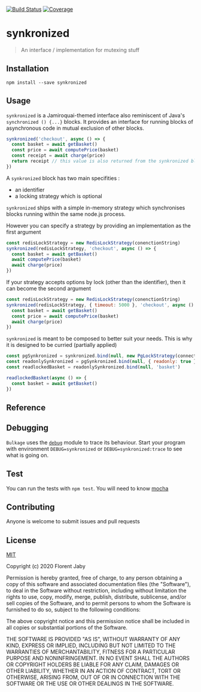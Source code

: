 [![Build Status][travis-image]][travis-url] [![Coverage][coveralls-image]][coveralls-url]

synkronized
===========

> An interface / implementation for mutexing stuff

Installation
------------

    npm install --save synkronized

Usage
-----

`synkronized` is a Jamiroquai-themed interface also reminiscent of Java's `synchronized () {...}` blocks.
It provides an interface for running blocks of asynchronous code in mutual exclusion of other
blocks.

```javascript
synkronized('checkout', async () => {
  const basket = await getBasket()
  const price = await computePrice(basket)
  const receipt = await charge(price)
  return receipt // this value is also returned from the synkronized block
})
```

A `synkronized` block has two main specifities :

+ an identifier
+ a locking strategy which is optional

`synkronized` ships with a simple in-memory strategy which synchronises blocks running
within the same node.js process.

However you can specify a strategy by providing an implementation as the first argument

```javascript
const redisLockStrategy = new RedisLockStrategy(conenctionString)
synkronized(redisLockStrategy, 'checkout', async () => {
  const basket = await getBasket()
  await computePrice(basket)
  await charge(price)
})
```

If your strategy accepts options by lock (other than the identifier), then it can become the second argument

```javascript
const redisLockStrategy = new RedisLockStrategy(conenctionString)
synkronized(redisLockStrategy, { timeout: 5000 }, 'checkout', async () => {
  const basket = await getBasket()
  const price = await computePrice(basket)
  await charge(price)
})
```

`synkronized` is meant to be composed to better suit your needs. This is why it is designed to be
curried (partially applied)

```javascript
const pgSynkronized = synkronized.bind(null, new PgLockStrategy(connectionString, schema))
const readonlySynkronized = pgSynkronized.bind(null, { readonly: true })
const readlockedBasket = readonlySynkronized.bind(null, 'basket')

readlockedBasket(async () => {
  const basket = await getBasket()
})
```


Reference
---------



Debugging
---------

`Bulkage` uses the [`debug`](https://www.npmjs.com/package/debug) module to trace its behaviour. Start your
program with environment `DEBUG=synkronized` or `DEBUG=synkronized:trace` to see what is going on.

Test
----

You can run the tests with `npm test`. You will need to know [mocha][mocha-url]

Contributing
------------

Anyone is welcome to submit issues and pull requests


License
-------

[MIT](http://opensource.org/licenses/MIT)

Copyright (c) 2020 Florent Jaby

Permission is hereby granted, free of charge, to any person obtaining a copy of this software and associated documentation files (the "Software"), to deal in the Software without restriction, including without limitation the rights to use, copy, modify, merge, publish, distribute, sublicense, and/or sell copies of the Software, and to permit persons to whom the Software is furnished to do so, subject to the following conditions:

The above copyright notice and this permission notice shall be included in all copies or substantial portions of the Software.

THE SOFTWARE IS PROVIDED "AS IS", WITHOUT WARRANTY OF ANY KIND, EXPRESS OR IMPLIED, INCLUDING BUT NOT LIMITED TO THE WARRANTIES OF MERCHANTABILITY, FITNESS FOR A PARTICULAR PURPOSE AND NONINFRINGEMENT. IN NO EVENT SHALL THE AUTHORS OR COPYRIGHT HOLDERS BE LIABLE FOR ANY CLAIM, DAMAGES OR OTHER LIABILITY, WHETHER IN AN ACTION OF CONTRACT, TORT OR OTHERWISE, ARISING FROM, OUT OF OR IN CONNECTION WITH THE SOFTWARE OR THE USE OR OTHER DEALINGS IN THE SOFTWARE.


[travis-image]: http://img.shields.io/travis/Floby/synkronized/master.svg?style=flat
[travis-url]: https://travis-ci.org/Floby/synkronized
[coveralls-image]: http://img.shields.io/coveralls/Floby/synkronized/master.svg?style=flat
[coveralls-url]: https://coveralls.io/r/Floby/synkronized
[mocha-url]: https://github.com/visionmedia/mocha
